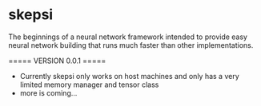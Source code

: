 # skepsi

The beginnings of a neural network framework intended to provide easy neural network building that runs much faster than other implementations.

===== VERSION 0.0.1 =====
- Currently skepsi only works on host machines and only has a very limited memory manager and tensor class
- more is coming...
